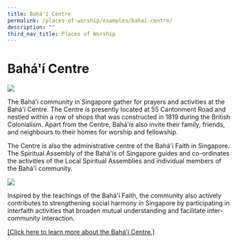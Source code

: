 ```yaml
---
title: Bahá'í Centre
permalink: /places-of-worship/examples/bahai-centre/
description: ""
third_nav_title: Places of Worship
---
```

# Bahá'í Centre
![](/images/Places%20of%20Worship/photo_baha’l%20centre%201.jpg) 

The Bahá'í community in Singapore gather for prayers and activities at the Bahá'í Centre. The Centre is presently located at 55 Cantonment Road and nestled within a row of shops that was constructed in 1819 during the British Colonialism. Apart from the Centre, Bahá'ís also invite their family, friends, and neighbours to their homes for worship and fellowship.

The Centre is also the administrative centre of the Bahá'í Faith in Singapore. The Spiritual Assembly of the Bahá'ís of Singapore guides and co-ordinates the activities of the Local Spiritual Assemblies and individual members of the Bahá'í community.

![](/images/Places%20of%20Worship/photo_baha’l%20centre%203.jpg)

Inspired by the teachings of the Bahá'í Faith, the community also actively contributes to strengthening social harmony in Singapore by participating in interfaith activities that broaden mutual understanding and facilitate inter-community interaction.

<a href="https://bahai.org.sg/" target="_blank">[Click here to learn more about the Bahá'í Centre.]</a>